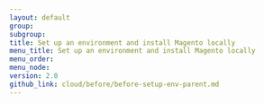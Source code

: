 ```yaml
---
layout: default
group: 
subgroup:
title: Set up an environment and install Magento locally
menu_title: Set up an environment and install Magento locally
menu_order:
menu_node:
version: 2.0
github_link: cloud/before/before-setup-env-parent.md
---
```

